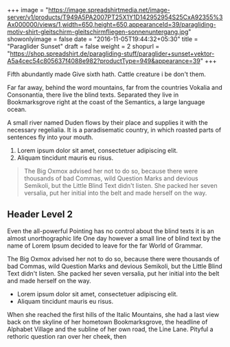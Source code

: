 +++
image = "https://image.spreadshirtmedia.net/image-server/v1/products/T949A5PA2007PT25X1Y1D142952954S25CxA92355%3Ax000000/views/1,width=650,height=650,appearanceId=39/paragliding-motiv-shirt-gleitschirm-gleitschirmfliegen-sonnenuntergang.jpg"
showonlyimage = false
date = "2016-11-05T19:44:32+05:30"
title = "Paraglider Sunset"
draft = false
weight = 2
shopurl = "https://shop.spreadshirt.de/paragliding-stuff/paraglider+sunset+vektor-A5a4cec54c805637f4088e982?productType=949&appearance=39"
+++

Fifth abundantly made Give sixth hath. Cattle creature i be don't them.
<!--more-->

Far far away, behind the word mountains, far from the countries Vokalia and Consonantia, there live the blind texts. Separated they live in Bookmarksgrove right at the coast of the Semantics, a large language ocean.

A small river named Duden flows by their place and supplies it with the necessary regelialia. It is a paradisematic country, in which roasted parts of sentences fly into your mouth.

1. Lorem ipsum dolor sit amet, consectetuer adipiscing elit.
2. Aliquam tincidunt mauris eu risus.

> The Big Oxmox advised her not to do so, because there were thousands of bad Commas, wild Question Marks and devious Semikoli, but the Little Blind Text didn't listen. She packed her seven versalia, put her initial into the belt and made herself on the way.

## Header Level 2

Even the all-powerful Pointing has no control about the blind texts it is an almost unorthographic life One day however a small line of blind text by the name of Lorem Ipsum decided to leave for the far World of Grammar.

The Big Oxmox advised her not to do so, because there were thousands of bad Commas, wild Question Marks and devious Semikoli, but the Little Blind Text didn't listen. She packed her seven versalia, put her initial into the belt and made herself on the way.

* Lorem ipsum dolor sit amet, consectetuer adipiscing elit.
* Aliquam tincidunt mauris eu risus.

When she reached the first hills of the Italic Mountains, she had a last view back on the skyline of her hometown Bookmarksgrove, the headline of Alphabet Village and the subline of her own road, the Line Lane. Pityful a rethoric question ran over her cheek, then  
